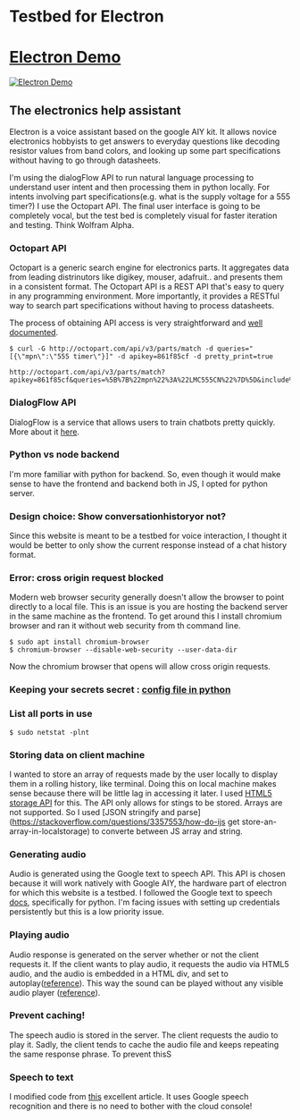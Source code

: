 # Testbed for Electron

# [Electron Demo](https://vimeo.com/260140685)

[![Electron Demo](https://i.vimeocdn.com/video/688784538.webp)](https://vimeo.com/260140685)

## The electronics help assistant

Electron is a voice assistant based on the google AIY kit. It allows novice electronics hobbyists to get answers to everyday questions like decoding resistor values from band colors, and looking up some part specifications without having to go through datasheets.

I'm using the dialogFlow API to run natural language processing to understand user intent and then processing them in python locally. For intents involving part specifications(e.g. what is the supply voltage for a 555 timer?) I use the Octopart API. The final user interface is going to be completely vocal, but the test bed is completely visual for faster iteration and testing. Think Wolfram Alpha.

### Octopart API

Octopart is a generic search engine for electronics parts. It aggregates data from leading distrinutors like digikey, mouser, adafruit.. and presents them in a consistent format. The Octopart API is a REST API that's easy to query in any programming environment. More importantly, it provides a RESTful way to search part specifications without having to process datasheets.

The process of obtaining API access is very straightforward and [well documented](https://octopart.com/api/docs/v3/overview#authentication).

    $ curl -G http://octopart.com/api/v3/parts/match -d queries="[{\"mpn\":\"555 timer\"}]" -d apikey=861f85cf -d pretty_print=true

    http://octopart.com/api/v3/parts/match?apikey=861f85cf&queries=%5B%7B%22mpn%22%3A%22LMC555CN%22%7D%5D&include%5B%5D=specs

### DialogFlow API

DialogFlow is a service that allows users to train chatbots pretty quickly. More about it [here](api.ai).

### Python vs node backend

I'm more familiar with python for backend. So, even though it would make sense to have the frontend and backend both in JS, I opted for python server.

### Design choice: Show conversationhistoryor not?

Since this website is meant to be a testbed for voice interaction, I thought it would be better to only show the current response instead of a chat history format.

### Error: cross origin request blocked

Modern web browser security generally doesn't allow the browser to point directly to a local file. This is an issue is you are hosting the backend server in the same machine as the frontend. To get around this I install chromium browser and ran it without web security from th command line.  

    $ sudo apt install chromium-browser
    $ chromium-browser --disable-web-security --user-data-dir

Now the chromium browser that opens will allow cross origin requests.

### Keeping your secrets secret : [config file in python](https://hackernoon.com/4-ways-to-manage-the-configuration-in-python-4623049e841b)

### List all ports in use

    $ sudo netstat -plnt

### Storing data on client machine

I wanted to store an array of requests made by the user locally to display them in a rolling history, like terminal. Doing this on local machine makes sense because there will be little lag in accessing it later. I used [HTML5 storage API](https://www.w3schools.com/html/html5_webstorage.asp) for this. The API only allows for stings to be stored. Arrays are not supported. So I used [JSON stringify and parse](https://stackoverflow.com/questions/3357553/how-do-ijs get store-an-array-in-localstorage) to converte between JS array and string.

### Generating audio

Audio is generated using the Google text to speech API. This API is chosen because it will work natively with Google AIY, the hardware part of electron for which this website is a testbed. I followed the Google text to speech [docs](https://cloud.google.com/text-to-speech/docs/reference/libraries#client-libraries-install-python), specifically for python. I'm facing issues with setting up credentials persistently but this is a low priority issue.

### Playing audio

Audio response is generated on the server whether or not the client requests it. If the client wants to play audio, it requests the audio via HTML5 audio, and the audio is embedded in a HTML div, and set to autoplay([reference](https://www.w3schools.com/tags/att_audio_autoplay.asp)). This way the sound can be played without any visible audio player ([reference](https://stackoverflow.com/questions/15533636/playing-sound-in-hidden-tag)).

### Prevent caching!

The speech audio is stored in the server. The client requests the audio to play it. Sadly, the client tends to cache the audio file and keeps repeating the same response phrase. To prevent thisS

### Speech to text

I modified code from [this](https://www.labnol.org/software/add-speech-recognition-to-website/19989/) excellent article. It uses Google speech recognition and there is no need to bother with the cloud console!
